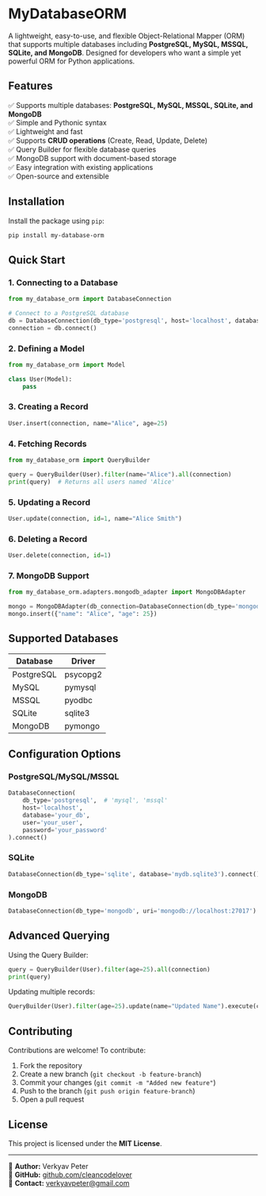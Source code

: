 # MyDatabaseORM

&#x20;

A lightweight, easy-to-use, and flexible Object-Relational Mapper (ORM) that supports multiple databases including **PostgreSQL, MySQL, MSSQL, SQLite, and MongoDB**. Designed for developers who want a simple yet powerful ORM for Python applications.

## Features

✅ Supports multiple databases: **PostgreSQL, MySQL, MSSQL, SQLite, and MongoDB**\
✅ Simple and Pythonic syntax\
✅ Lightweight and fast\
✅ Supports **CRUD operations** (Create, Read, Update, Delete)\
✅ Query Builder for flexible database queries\
✅ MongoDB support with document-based storage\
✅ Easy integration with existing applications\
✅ Open-source and extensible

## Installation

Install the package using `pip`:

```bash
pip install my-database-orm
```

## Quick Start

### 1. Connecting to a Database

```python
from my_database_orm import DatabaseConnection

# Connect to a PostgreSQL database
db = DatabaseConnection(db_type='postgresql', host='localhost', database='test_db', user='user', password='password')
connection = db.connect()
```

### 2. Defining a Model

```python
from my_database_orm import Model

class User(Model):
    pass
```

### 3. Creating a Record

```python
User.insert(connection, name="Alice", age=25)
```

### 4. Fetching Records

```python
from my_database_orm import QueryBuilder

query = QueryBuilder(User).filter(name="Alice").all(connection)
print(query)  # Returns all users named 'Alice'
```

### 5. Updating a Record

```python
User.update(connection, id=1, name="Alice Smith")
```

### 6. Deleting a Record

```python
User.delete(connection, id=1)
```

### 7. MongoDB Support

```python
from my_database_orm.adapters.mongodb_adapter import MongoDBAdapter

mongo = MongoDBAdapter(db_connection=DatabaseConnection(db_type='mongodb', uri='mongodb://localhost:27017')['test_db'], collection_name='users')
mongo.insert({"name": "Alice", "age": 25})
```

## Supported Databases

| Database   | Driver   |
| ---------- | -------- |
| PostgreSQL | psycopg2 |
| MySQL      | pymysql  |
| MSSQL      | pyodbc   |
| SQLite     | sqlite3  |
| MongoDB    | pymongo  |

## Configuration Options

### PostgreSQL/MySQL/MSSQL

```python
DatabaseConnection(
    db_type='postgresql',  # 'mysql', 'mssql'
    host='localhost',
    database='your_db',
    user='your_user',
    password='your_password'
).connect()
```

### SQLite

```python
DatabaseConnection(db_type='sqlite', database='mydb.sqlite3').connect()
```

### MongoDB

```python
DatabaseConnection(db_type='mongodb', uri='mongodb://localhost:27017').connect()
```

## Advanced Querying

Using the Query Builder:

```python
query = QueryBuilder(User).filter(age=25).all(connection)
print(query)
```

Updating multiple records:

```python
QueryBuilder(User).filter(age=25).update(name="Updated Name").execute(connection)
```

## Contributing

Contributions are welcome! To contribute:

1. Fork the repository
2. Create a new branch (`git checkout -b feature-branch`)
3. Commit your changes (`git commit -m "Added new feature"`)
4. Push to the branch (`git push origin feature-branch`)
5. Open a pull request

## License

This project is licensed under the **MIT License**.

---

📌 **Author:** Verkyav Peter\
🐍 **GitHub:** [github.com/cleancodelover](https://github.com/cleancodelover)\
📧 **Contact:** [verkyavpeter@gmail.com](mailto\:verkyavpeter@gmail.com)

